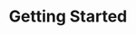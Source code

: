 ---
title: "Getting Started"
weight: 2
description: >
  Learn how to install and start to use Kapacity    
---
